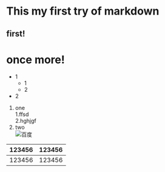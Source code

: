 # This my first try of markdown
## first!
# once more!
* 1
    * 1
    * 2
* 2
1. one  
   1.ffsd  
   2.hghjgf  
3. two  
![百度](https://www.baidu.com/img/bd_logo1.png "百度一下，你就知道")  

| 123456 | 123456 |
|--------|--------|
|123456|123456|



